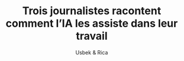 ---
layout: post
title: "Trois journalistes racontent comment l’IA les assiste dans leur travail"
link: "https://usbeketrica.com/fr/article/trois-journalistes-racontent-comment-l-ia-les-assiste-dans-leur-travail"
author: "Usbek & Rica"
published_date: "08/11/2024"
description: "Et si, plutôt que de tenter de les remplacer, l’IA devenait une alliée précieuse pour les journalistes ? Dans ce premier volet de notre dossier sur la place de l’intelligence artificielle dans le monde des médias, trois professionnels de l’information dévoilent les coulisses de leur travail assisté par des algorithmes."
language: "fr"
categories: 
   - Liens
tags: "ia presse journalisme chat-gpt"
og-tags: "ia presse journalisme chat-gpt"
permalink: /:categories/:year/:month/:day/:title/
---